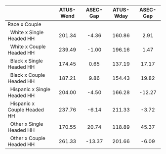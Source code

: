 
|                      |    ATUS-Wend |     ASEC-Gap |    ATUS-Wday |     ASEC-Gap |
| -------------------- | :----------: | :----------: | :----------: | :----------: |
| Race x Couple        |              |              |              |              |
| &nbsp;&nbsp;White x Single Headed HH |       201.34 |        -4.36 |       160.86 |         2.91 |
| &nbsp;&nbsp;White x Couple Headed HH |       239.49 |        -1.00 |       196.16 |         1.47 |
| &nbsp;&nbsp;Black x Single Headed HH |       174.45 |         0.65 |       137.19 |        17.17 |
| &nbsp;&nbsp;Black x Couple Headed HH |       187.21 |         9.86 |       154.43 |        19.82 |
| &nbsp;&nbsp;Hispanic x Single Headed HH |       204.00 |        -4.50 |       166.28 |       -12.27 |
| &nbsp;&nbsp;Hispanic x Couple Headed HH |       237.76 |        -6.14 |       211.33 |        -3.72 |
| &nbsp;&nbsp;Other x Single Headed HH |       170.55 |        20.74 |       118.89 |        45.37 |
| &nbsp;&nbsp;Other x Couple Headed HH |       261.33 |       -13.37 |       201.66 |        -6.09 |

